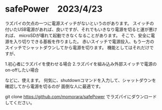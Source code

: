 # safePower　2023/4/23

ラズパイの欠点の一つに電源スイッチがないというのがあります。
スイッチの付いたUSB電源があれば、良いですが、それでもいきなり電源を切ると運が悪ければ、
microSDが壊れて起動できなくなることがあります。
そこで、安全に電源を入り切りできる基板を作りました。
赤いスイッチで電源投入、もう一方のスイッチでシャットダウンしてから電源を切ります。
機能としてはそれだけですが、

1.初心者にラズパイを使わせる場合
2.ラズパイを組み込み外部スイッチで電源のon-offしたい場合

などに、使えます。
何気に、shutdownコマンドを入力して、シャットダウンを確認してから電源を切るのが
面倒な人に最適です。

git clone https://github.com/momorara/safePower でラズパイにダウンロードしてください。

